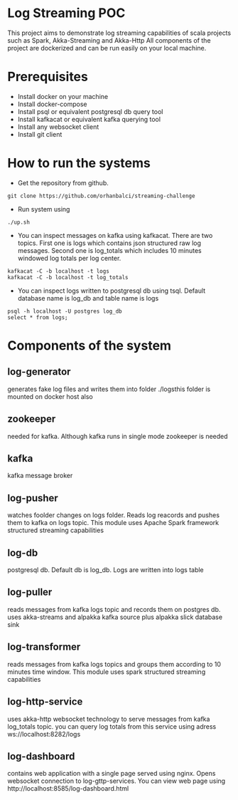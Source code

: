 # Log Streaming POC
This project aims to demonstrate log streaming capabilities of scala projects such as Spark, Akka-Streaming and Akka-Http
All components of the project are dockerized and can be run easily on your local machine.

# Prerequisites

* Install docker on your machine
* Install docker-compose
* Install psql or equivalent postgresql db query tool
* Install kafkacat or equivalent kafka querying tool
* Install any websocket client
* Install git client 

# How to run the systems

* Get the repository from github. 
```
git clone https://github.com/orhanbalci/streaming-challenge
```

* Run system using 
```
./up.sh
```

* You can inspect messages on kafka using kafkacat. There are two topics. First one is logs
which contains json structured raw log messages. Second one is log_totals which includes
10 minutes windowed log totals per log center. 
```
kafkacat -C -b localhost -t logs
kafkacat -C -b localhost -t log_totals
```

* You can inspect logs written to postgresql db using tsql. Default database name is log_db
and table name is logs
```
psql -h localhost -U postgres log_db
select * from logs;
```

# Components of the system

## log-generator
generates fake log files and writes them into folder ./logsthis folder is mounted on docker host also

## zookeeper 
needed for kafka. Although kafka runs in single mode zookeeper is needed

## kafka 
kafka message broker

## log-pusher 
watches foolder changes on logs folder. Reads log reacords and pushes them to kafka on logs topic. This module uses Apache Spark framework structured streaming capabilities

## log-db 
postgresql db. Default db is log_db. Logs are written into logs table

## log-puller 
reads messages from kafka logs topic and records them on postgres db. uses akka-streams and alpakka kafka source plus alpakka slick database sink

## log-transformer 
reads messages from kafka logs topics and groups them according to 10 minutes time window. This module uses spark structured streaming capabilities

## log-http-service 
uses akka-http websocket technology to serve messages from kafka log_totals topic. you can query log totals
from this service using adress ws://localhost:8282/logs

## log-dashboard
contains web application with a single page served using nginx. Opens websocket connection to log-gttp-services. 
You can view web page using http://localhost:8585/log-dashboard.html



